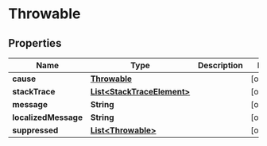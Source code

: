 # Throwable

## Properties
Name | Type | Description | Notes
------------ | ------------- | ------------- | -------------
**cause** | [**Throwable**](Throwable.md) |  |  [optional]
**stackTrace** | [**List&lt;StackTraceElement&gt;**](StackTraceElement.md) |  |  [optional]
**message** | **String** |  |  [optional]
**localizedMessage** | **String** |  |  [optional]
**suppressed** | [**List&lt;Throwable&gt;**](Throwable.md) |  |  [optional]
